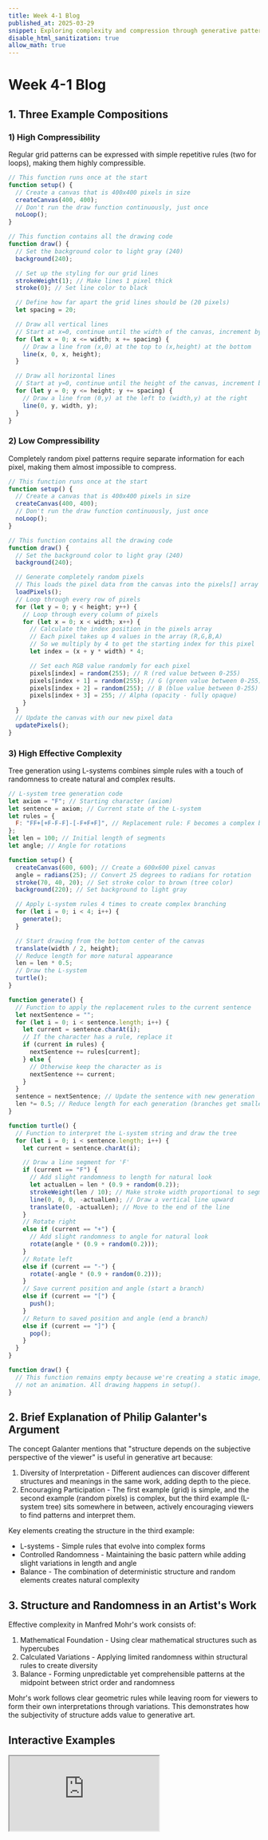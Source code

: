```yaml
---
title: Week 4-1 Blog
published_at: 2025-03-29
snippet: Exploring complexity and compression through generative patterns
disable_html_sanitization: true
allow_math: true
---
```


# Week 4-1 Blog

## 1. Three Example Compositions

### 1) High Compressibility

Regular grid patterns can be expressed with simple repetitive rules (two for loops), making them highly compressible.

```javascript
// This function runs once at the start
function setup() {
  // Create a canvas that is 400x400 pixels in size
  createCanvas(400, 400);
  // Don't run the draw function continuously, just once
  noLoop();
}

// This function contains all the drawing code
function draw() {
  // Set the background color to light gray (240)
  background(240);

  // Set up the styling for our grid lines
  strokeWeight(1); // Make lines 1 pixel thick
  stroke(0); // Set line color to black

  // Define how far apart the grid lines should be (20 pixels)
  let spacing = 20;

  // Draw all vertical lines
  // Start at x=0, continue until the width of the canvas, increment by spacing amount
  for (let x = 0; x <= width; x += spacing) {
    // Draw a line from (x,0) at the top to (x,height) at the bottom
    line(x, 0, x, height);
  }

  // Draw all horizontal lines
  // Start at y=0, continue until the height of the canvas, increment by spacing amount
  for (let y = 0; y <= height; y += spacing) {
    // Draw a line from (0,y) at the left to (width,y) at the right
    line(0, y, width, y);
  }
}
```

### 2) Low Compressibility

Completely random pixel patterns require separate information for each pixel, making them almost impossible to compress.

```javascript
// This function runs once at the start
function setup() {
  // Create a canvas that is 400x400 pixels in size
  createCanvas(400, 400);
  // Don't run the draw function continuously, just once
  noLoop();
}

// This function contains all the drawing code
function draw() {
  // Set the background color to light gray (240)
  background(240);

  // Generate completely random pixels
  // This loads the pixel data from the canvas into the pixels[] array
  loadPixels();
  // Loop through every row of pixels
  for (let y = 0; y < height; y++) {
    // Loop through every column of pixels
    for (let x = 0; x < width; x++) {
      // Calculate the index position in the pixels array
      // Each pixel takes up 4 values in the array (R,G,B,A)
      // So we multiply by 4 to get the starting index for this pixel
      let index = (x + y * width) * 4;

      // Set each RGB value randomly for each pixel
      pixels[index] = random(255); // R (red value between 0-255)
      pixels[index + 1] = random(255); // G (green value between 0-255)
      pixels[index + 2] = random(255); // B (blue value between 0-255)
      pixels[index + 3] = 255; // Alpha (opacity - fully opaque)
    }
  }
  // Update the canvas with our new pixel data
  updatePixels();
}
```

### 3) High Effective Complexity

Tree generation using L-systems combines simple rules with a touch of randomness to create natural and complex results.

```javascript
// L-system tree generation code
let axiom = "F"; // Starting character (axiom)
let sentence = axiom; // Current state of the L-system
let rules = {
  F: "FF+[+F-F-F]-[-F+F+F]", // Replacement rule: F becomes a complex branch structure
};
let len = 100; // Initial length of segments
let angle; // Angle for rotations

function setup() {
  createCanvas(600, 600); // Create a 600x600 pixel canvas
  angle = radians(25); // Convert 25 degrees to radians for rotation
  stroke(70, 40, 20); // Set stroke color to brown (tree color)
  background(220); // Set background to light gray

  // Apply L-system rules 4 times to create complex branching
  for (let i = 0; i < 4; i++) {
    generate();
  }

  // Start drawing from the bottom center of the canvas
  translate(width / 2, height);
  // Reduce length for more natural appearance
  len = len * 0.5;
  // Draw the L-system
  turtle();
}

function generate() {
  // Function to apply the replacement rules to the current sentence
  let nextSentence = "";
  for (let i = 0; i < sentence.length; i++) {
    let current = sentence.charAt(i);
    // If the character has a rule, replace it
    if (current in rules) {
      nextSentence += rules[current];
    } else {
      // Otherwise keep the character as is
      nextSentence += current;
    }
  }
  sentence = nextSentence; // Update the sentence with new generation
  len *= 0.5; // Reduce length for each generation (branches get smaller)
}

function turtle() {
  // Function to interpret the L-system string and draw the tree
  for (let i = 0; i < sentence.length; i++) {
    let current = sentence.charAt(i);

    // Draw a line segment for 'F'
    if (current == "F") {
      // Add slight randomness to length for natural look
      let actualLen = len * (0.9 + random(0.2));
      strokeWeight(len / 10); // Make stroke width proportional to segment length
      line(0, 0, 0, -actualLen); // Draw a vertical line upward
      translate(0, -actualLen); // Move to the end of the line
    }
    // Rotate right
    else if (current == "+") {
      // Add slight randomness to angle for natural look
      rotate(angle * (0.9 + random(0.2)));
    }
    // Rotate left
    else if (current == "-") {
      rotate(-angle * (0.9 + random(0.2)));
    }
    // Save current position and angle (start a branch)
    else if (current == "[") {
      push();
    }
    // Return to saved position and angle (end a branch)
    else if (current == "]") {
      pop();
    }
  }
}

function draw() {
  // This function remains empty because we're creating a static image,
  // not an animation. All drawing happens in setup().
}
```

## 2. Brief Explanation of Philip Galanter's Argument

The concept Galanter mentions that "structure depends on the subjective perspective of the viewer" is useful in generative art because:

1. Diversity of Interpretation - Different audiences can discover different structures and meanings in the same work, adding depth to the piece.
2. Encouraging Participation - The first example (grid) is simple, and the second example (random pixels) is complex, but the third example (L-system tree) sits somewhere in between, actively encouraging viewers to find patterns and interpret them.

Key elements creating the structure in the third example:

- L-systems - Simple rules that evolve into complex forms
- Controlled Randomness - Maintaining the basic pattern while adding slight variations in length and angle
- Balance - The combination of deterministic structure and random elements creates natural complexity

## 3. Structure and Randomness in an Artist's Work

Effective complexity in Manfred Mohr's work consists of:

1. Mathematical Foundation - Using clear mathematical structures such as hypercubes
2. Calculated Variations - Applying limited randomness within structural rules to create diversity
3. Balance - Forming unpredictable yet comprehensible patterns at the midpoint between strict order and randomness

Mohr's work follows clear geometric rules while leaving room for viewers to form their own interpretations through variations. This demonstrates how the subjectivity of structure adds value to generative art.

## Interactive Examples

<iframe id="grid_example" src="https://editor.p5js.org/capogreco/full/Fkg05m7aA"></iframe>

<script type="module">
    const iframe = document.getElementById(`grid_example`)
    iframe.width = iframe.parentNode.scrollWidth
    iframe.height = iframe.width * 9 / 16 + 42
</script>

```

```

```

```
